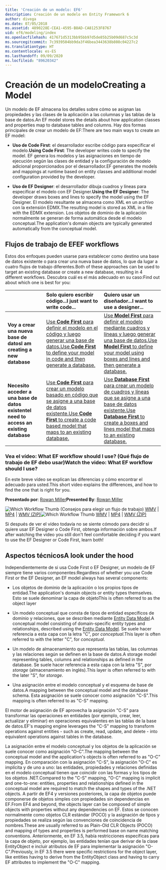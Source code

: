 ```yaml
---
title: 'Creación de un modelo: EF6'
description: Creación de un modelo en Entity Framework 6
author: divega
ms.date: 07/05/2018
ms.assetid: 4890228E-CEA1-4595-B8AD-CA81253F8767
uid: ef6/modeling/index
ms.openlocfilehash: 417671d5313bb95bb97d5de85b25b09d687c5c3d
ms.sourcegitcommit: 7c3939504bb9da3f46bea3443638b808c04227c2
ms.translationtype: HT
ms.contentlocale: es-ES
ms.lasthandoff: 09/09/2020
ms.locfileid: "89620342"
---
```

# <a name="creating-a-model"></a><span data-ttu-id="68af9-103">Creación de un modelo</span><span class="sxs-lookup"><span data-stu-id="68af9-103">Creating a Model</span></span>

<span data-ttu-id="68af9-104">Un modelo de EF almacena los detalles sobre cómo se asignan las propiedades y las clases de la aplicación a las columnas y las tablas de la base de datos.</span><span class="sxs-lookup"><span data-stu-id="68af9-104">An EF model stores the details about how application classes and properties map to database tables and columns.</span></span> <span data-ttu-id="68af9-105">Hay dos formas principales de crear un modelo de EF:</span><span class="sxs-lookup"><span data-stu-id="68af9-105">There are two main ways to create an EF model:</span></span>

- <span data-ttu-id="68af9-106">**Uso de Code First**: el desarrollador escribe código para especificar el modelo.</span><span class="sxs-lookup"><span data-stu-id="68af9-106">**Using Code First**: The developer writes code to specify the model.</span></span> <span data-ttu-id="68af9-107">EF genera los modelos y las asignaciones en tiempo de ejecución según las clases de entidad y la configuración de modelo adicional proporcionados por el desarrollador.</span><span class="sxs-lookup"><span data-stu-id="68af9-107">EF generates the models and mappings at runtime based on entity classes and additional model configuration provided by the developer.</span></span>

- <span data-ttu-id="68af9-108">**Uso de EF Designer**: el desarrollador dibuja cuadros y líneas para especificar el modelo con EF Designer.</span><span class="sxs-lookup"><span data-stu-id="68af9-108">**Using the EF Designer**: The developer draws boxes and lines to specify the model using the EF Designer.</span></span> <span data-ttu-id="68af9-109">El modelo resultante se almacena como XML en un archivo con la extensión EDMX.</span><span class="sxs-lookup"><span data-stu-id="68af9-109">The resulting model is stored as XML in a file with the EDMX extension.</span></span> <span data-ttu-id="68af9-110">Los objetos de dominio de la aplicación normalmente se generan de forma automática desde el modelo conceptual.</span><span class="sxs-lookup"><span data-stu-id="68af9-110">The application's domain objects are typically generated automatically from the conceptual model.</span></span>

## <a name="ef-workflows"></a><span data-ttu-id="68af9-111">Flujos de trabajo de EF</span><span class="sxs-lookup"><span data-stu-id="68af9-111">EF workflows</span></span>

<span data-ttu-id="68af9-112">Estos dos enfoques pueden usarse para establecer como destino una base de datos existente o para crear una nueva base de datos, lo que da lugar a cuatro flujos de trabajo diferentes.</span><span class="sxs-lookup"><span data-stu-id="68af9-112">Both of these approaches can be used to target an existing database or create a new database, resulting in 4 different workflows.</span></span>
<span data-ttu-id="68af9-113">Descubra cuál es el más adecuado en su caso:</span><span class="sxs-lookup"><span data-stu-id="68af9-113">Find out about which one is best for you:</span></span>  

|                                           | <span data-ttu-id="68af9-114">Solo quiero escribir código...</span><span class="sxs-lookup"><span data-stu-id="68af9-114">I just want to write code...</span></span>                                                                                                                   | <span data-ttu-id="68af9-115">Quiero usar un diseñador...</span><span class="sxs-lookup"><span data-stu-id="68af9-115">I want to use a designer...</span></span>                                                                                                                        |
|:------------------------------------------|:-----------------------------------------------------------------------------------------------------------------------------------------------|:---------------------------------------------------------------------------------------------------------------------------------------------------|
| <span data-ttu-id="68af9-116">**Voy a crear una nueva base de datos**</span><span class="sxs-lookup"><span data-stu-id="68af9-116">**I am creating a new database**</span></span>          | [<span data-ttu-id="68af9-117">Use **Code First** para definir el modelo en el código y luego generar una base de datos.</span><span class="sxs-lookup"><span data-stu-id="68af9-117">Use **Code First** to define your model in code and then generate a database.</span></span>](xref:ef6/modeling/code-first/workflows/new-database)           | [<span data-ttu-id="68af9-118">Use **Model First** para definir el modelo mediante cuadros y líneas y luego generar una base de datos.</span><span class="sxs-lookup"><span data-stu-id="68af9-118">Use **Model First** to define your model using boxes and lines and then generate a database.</span></span>](xref:ef6/modeling/designer/workflows/model-first)   |
| <span data-ttu-id="68af9-119">**Necesito acceder a una base de datos existente**</span><span class="sxs-lookup"><span data-stu-id="68af9-119">**I need to access an existing database**</span></span> | [<span data-ttu-id="68af9-120">Use **Code First** para crear un modelo basado en código que se asigne a una base de datos existente.</span><span class="sxs-lookup"><span data-stu-id="68af9-120">Use **Code First** to create a code based model that maps to an existing database.</span></span>](xref:ef6/modeling/code-first/workflows/existing-database) | [<span data-ttu-id="68af9-121">Use **Database First** para crear un modelo de cuadros y líneas que se asigne a una base de datos existente.</span><span class="sxs-lookup"><span data-stu-id="68af9-121">Use **Database First** to create a boxes and lines model that maps to an existing database.</span></span>](xref:ef6/modeling/designer/workflows/database-first) |

### <a name="watch-the-video-what-ef-workflow-should-i-use"></a><span data-ttu-id="68af9-122">Vea el vídeo: What EF workflow should I use? (Qué flujo de trabajo de EF debo usar)</span><span class="sxs-lookup"><span data-stu-id="68af9-122">Watch the video: What EF workflow should I use?</span></span>

<span data-ttu-id="68af9-123">En este breve vídeo se explican las diferencias y cómo encontrar el adecuado para usted.</span><span class="sxs-lookup"><span data-stu-id="68af9-123">This short video explains the differences, and how to find the one that is right for you.</span></span>

<span data-ttu-id="68af9-124">**Presentado por**: [Rowan Miller](https://romiller.com/)</span><span class="sxs-lookup"><span data-stu-id="68af9-124">**Presented By**: [Rowan Miller](https://romiller.com/)</span></span>

<span data-ttu-id="68af9-125">![Which Workflow Thumb](../media/whichworkflow-thumb.png) (Consejos para elegir un flujo de trabajo) [WMV](https://download.microsoft.com/download/8/F/8/8F81F4CD-3678-4229-8D79-0C63FFA3C595/HDI_ITPro_Technet_winvideo_ChoseYourWorkflow.wmv) | [MP4](https://download.microsoft.com/download/8/F/8/8F81F4CD-3678-4229-8D79-0C63FFA3C595/HDI_ITPro_Technet_mp4video_ChoseYourWorkflow.m4v) | [WMV (ZIP)](https://download.microsoft.com/download/8/F/8/8F81F4CD-3678-4229-8D79-0C63FFA3C595/HDI_ITPro_Technet_winvideo_ChoseYourWorkflow.zip)</span><span class="sxs-lookup"><span data-stu-id="68af9-125">![Which Workflow Thumb](../media/whichworkflow-thumb.png) [WMV](https://download.microsoft.com/download/8/F/8/8F81F4CD-3678-4229-8D79-0C63FFA3C595/HDI_ITPro_Technet_winvideo_ChoseYourWorkflow.wmv) | [MP4](https://download.microsoft.com/download/8/F/8/8F81F4CD-3678-4229-8D79-0C63FFA3C595/HDI_ITPro_Technet_mp4video_ChoseYourWorkflow.m4v) | [WMV (ZIP)](https://download.microsoft.com/download/8/F/8/8F81F4CD-3678-4229-8D79-0C63FFA3C595/HDI_ITPro_Technet_winvideo_ChoseYourWorkflow.zip)</span></span>

<span data-ttu-id="68af9-126">Si después de ver el vídeo todavía no se siente cómodo para decidir si quiere usar EF Designer o Code First, obtenga información sobre ambos.</span><span class="sxs-lookup"><span data-stu-id="68af9-126">If after watching the video you still don't feel comfortable deciding if you want to use the EF Designer or Code First, learn both!</span></span>

## <a name="a-look-under-the-hood"></a><span data-ttu-id="68af9-127">Aspectos técnicos</span><span class="sxs-lookup"><span data-stu-id="68af9-127">A look under the hood</span></span>

<span data-ttu-id="68af9-128">Independientemente de si usa Code First o EF Designer, un modelo de EF siempre tiene varios componentes:</span><span class="sxs-lookup"><span data-stu-id="68af9-128">Regardless of whether you use Code First or the EF Designer, an EF model always has several components:</span></span>

- <span data-ttu-id="68af9-129">Los objetos de dominio de la aplicación o los propios tipos de entidad.</span><span class="sxs-lookup"><span data-stu-id="68af9-129">The application's domain objects or entity types themselves.</span></span> <span data-ttu-id="68af9-130">Esto se suele denominar la capa de objeto</span><span class="sxs-lookup"><span data-stu-id="68af9-130">This is often referred to as the object layer</span></span>

- <span data-ttu-id="68af9-131">Un modelo conceptual que consta de tipos de entidad específicos de dominio y relaciones, que se describen mediante [Entity Data Model](xref:ef6/resources/glossary#entity-data-model).</span><span class="sxs-lookup"><span data-stu-id="68af9-131">A conceptual model consisting of domain-specific entity types and relationships, described using the [Entity Data Model](xref:ef6/resources/glossary#entity-data-model).</span></span> <span data-ttu-id="68af9-132">Se suele hacer referencia a esta capa con la letra "C", por _conceptual_.</span><span class="sxs-lookup"><span data-stu-id="68af9-132">This layer is often referred to with the letter "C", for _conceptual_.</span></span>

- <span data-ttu-id="68af9-133">Un modelo de almacenamiento que representa las tablas, las columnas y las relaciones según se definen en la base de datos.</span><span class="sxs-lookup"><span data-stu-id="68af9-133">A storage model representing tables, columns and relationships as defined in the database.</span></span> <span data-ttu-id="68af9-134">Se suele hacer referencia a esta capa con la letra "S", por _storage_ (almacenamiento en inglés).</span><span class="sxs-lookup"><span data-stu-id="68af9-134">This layer is often referred to with the later "S", for _storage_.</span></span>  

- <span data-ttu-id="68af9-135">Una asignación entre el modelo conceptual y el esquema de base de datos.</span><span class="sxs-lookup"><span data-stu-id="68af9-135">A mapping between the conceptual model and the database schema.</span></span> <span data-ttu-id="68af9-136">Esta asignación se suele conocer como asignación "C-S".</span><span class="sxs-lookup"><span data-stu-id="68af9-136">This mapping is often referred to as "C-S" mapping.</span></span>

<span data-ttu-id="68af9-137">El motor de asignación de EF aprovecha la asignación "C-S" para transformar las operaciones en entidades (por ejemplo, crear, leer, actualizar y eliminar) en operaciones equivalentes en las tablas de la base de datos.</span><span class="sxs-lookup"><span data-stu-id="68af9-137">EF's mapping engine leverages the "C-S" mapping to transform operations against entities - such as create, read, update, and delete - into equivalent operations against tables in the database.</span></span>

<span data-ttu-id="68af9-138">La asignación entre el modelo conceptual y los objetos de la aplicación se suele conocer como asignación "O-C".</span><span class="sxs-lookup"><span data-stu-id="68af9-138">The mapping between the conceptual model and the application's objects is often referred to as "O-C" mapping.</span></span> <span data-ttu-id="68af9-139">En comparación con la asignación "C-S", la asignación "O-C" es implícita y de uno a uno: las entidades, propiedades y relaciones definidas en el modelo conceptual tienen que coincidir con las formas y los tipos de los objetos .NET.</span><span class="sxs-lookup"><span data-stu-id="68af9-139">Compared to the "C-S" mapping, "O-C" mapping is implicit and one-to-one: entities, properties and relationships defined in the conceptual model are required to match the shapes and types of the .NET objects.</span></span> <span data-ttu-id="68af9-140">A partir de EF4 y versiones posteriores, la capa de objetos puede componerse de objetos simples con propiedades sin dependencias en EF.</span><span class="sxs-lookup"><span data-stu-id="68af9-140">From EF4 and beyond, the objects layer can be composed of simple objects with properties without any dependencies on EF.</span></span> <span data-ttu-id="68af9-141">Estos se conocen normalmente como objetos CLR estándar (POCO) y la asignación de tipos y propiedades se realiza según las convenciones de coincidencia de nombres.</span><span class="sxs-lookup"><span data-stu-id="68af9-141">These are usually referred to as Plain-Old CLR Objects (POCO) and mapping of types and properties is performed base on name matching conventions.</span></span> <span data-ttu-id="68af9-142">Anteriormente, en EF 3.5, había restricciones específicas para la capa de objeto, por ejemplo, las entidades tenían que derivar de la clase EntityObject e incluir atributos de EF para implementar la asignación "O-C".</span><span class="sxs-lookup"><span data-stu-id="68af9-142">Previously, in EF 3.5 there were specific restrictions for the object layer, like entities having to derive from the EntityObject class and having to carry EF attributes to implement the "O-C" mapping.</span></span>
